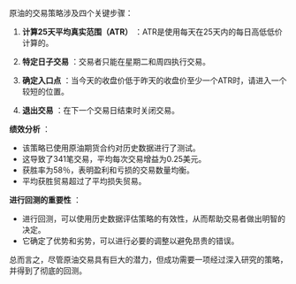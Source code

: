 原油的交易策略涉及四个关键步骤：

1. **计算25天平均真实范围（ATR）** ：ATR是使用每天在25天内的每日高低低价计算的。

2. **特定日子交易** ：交易者只能在星期二和周四执行交易。

3. **确定入口点** ：当今天的收盘价低于昨天的收盘价至少一个ATR时，请进入一个较短的位置。

4. **退出交易** ：在下一个交易日结束时关闭交易。

 **绩效分析** ：
- 该策略已使用原油期货合约对历史数据进行了测试。
- 这导致了341笔交易，平均每次交易增益为0.25美元。
- 获胜率为58％，表明盈利和亏损的交易数量均衡。
- 平均获胜贸易超过了平均损失贸易。

 **进行回测的重要性** ：
- 进行回测，可以使用历史数据评估策略的有效性，从而帮助交易者做出明智的决定。
- 它确定了优势和劣势，可以进行必要的调整以避免昂贵的错误。

总而言之，尽管原油交易具有巨大的潜力，但成功需要一项经过深入研究的策略，并得到了彻底的回测。